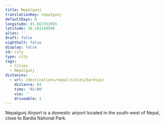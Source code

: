 ```yaml
---
title: Nepalgunj
translationKey: nepalgunj
defaultDays: 0
longitude: 81.667353955
latitude: 28.101160598
alias: ''
draft: false
nighthalt: false
display: false
id: city
type: city
tags:
  - Cities
  - Nepalgunj
distances:
  - url: /destinations/nepal/cities/bardiya/
    distance: 84
    time: '02:00'
    via: ''
    driveable: 1
---
```








Nepalgunj Airport is a domestic airport located in the south-west of Nepal, close to Bardia National Park.